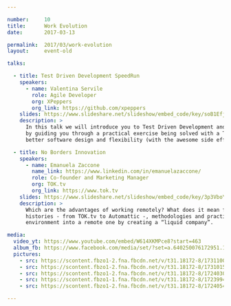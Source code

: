 ```yaml
---

number:     10
title:      Work Evolution
date:       2017-03-13

permalink:  2017/03/work-evolution
layout:     event-old

talks:

  - title: Test Driven Development SpeedRun
    speakers:
      - name: Valentina Servile
        role: Agile Developer
        org: XPeppers
        org_link: https://github.com/xpeppers
    slides: https://www.slideshare.net/slideshow/embed_code/key/soB1EfjinoRWjf
    description: >
      In this talk we will introduce you to Test Driven Development and its main advantages. We will do so
      by guiding you through a practical exercise being solved with a TDD workflow. We will see how TDD favors
      better software design and flexibility (with the awesome side effect of test coverage).

  - title: No Borders Innovation
    speakers:
      - name: Emanuela Zaccone
        name_link: https://www.linkedin.com/in/emanuelazaccone/
        role: Co-founder and Marketing Manager
        org: TOK.tv
        org_link: https://www.tok.tv
    slides: https://www.slideshare.net/slideshow/embed_code/key/3p3VboY3MYGsWL
    description: >
      Which are the advantages of working remotely? What does it mean for startups? Let’s talk about case
      histories - from TOK.tv to Automattic -, methodologies and practices to turn a traditional working
      environment into a remote one by creating a “liquid company”.

media:
  video_yt: https://www.youtube.com/embed/W614XKMPce8?start=463
  album_fb: https://www.facebook.com/media/set/?set=a.640250076172951.1073741839.476076519256975&type=1&l=369a200178
  pictures:
    - src: https://scontent.fbzo1-2.fna.fbcdn.net/v/t31.18172-8/17311002_640254282839197_8707009332745048189_o.jpg?_nc_cat=109&ccb=1-7&_nc_sid=5f2048&_nc_ohc=jp1CS9bykekAX_ndYJM&_nc_ht=scontent.fbzo1-2.fna&oh=00_AfBKuc5QOmIQWMv87jK51M4FPdhPLpsuunRg6z1gwTUqtg&oe=6611B992
    - src: https://scontent.fbzo1-2.fna.fbcdn.net/v/t31.18172-8/17310152_640253532839272_681097734387911286_o.jpg?_nc_cat=108&ccb=1-7&_nc_sid=5f2048&_nc_ohc=D9fmuQgkbPoAX901uqi&_nc_ht=scontent.fbzo1-2.fna&oh=00_AfC5Pp4CcNx2oK8VAya051wrjMjdQnSL149uAYkX66odDQ&oe=66119937
    - src: https://scontent.fbzo1-2.fna.fbcdn.net/v/t31.18172-8/17240303_640250326172926_4887496335124626484_o.jpg?_nc_cat=110&ccb=1-7&_nc_sid=5f2048&_nc_ohc=7BryevclitgAX_2YFIZ&_nc_ht=scontent.fbzo1-2.fna&oh=00_AfCpkemi2lcjYCIcwtXWz5OjNAxIBoZ0aEFbidSjO5tbFg&oe=6611BD09
    - src: https://scontent.fbzo1-1.fna.fbcdn.net/v/t31.18172-8/17239947_640250549506237_7102596582364491416_o.jpg?_nc_cat=106&ccb=1-7&_nc_sid=5f2048&_nc_ohc=3fvpZVJfBeoAX_0I1C_&_nc_ht=scontent.fbzo1-1.fna&oh=00_AfCuzoje68VXtV7XfBlvYD2iG---n3xe3aB-MdzhuVn6cg&oe=66119D3B
    - src: https://scontent.fbzo1-2.fna.fbcdn.net/v/t31.18172-8/17240546_640252749506017_5356908614329106401_o.jpg?_nc_cat=102&ccb=1-7&_nc_sid=5f2048&_nc_ohc=pSjpi8kOl9oAX_ePxP8&_nc_ht=scontent.fbzo1-2.fna&oh=00_AfCN0vLLfYTcmHa9S8Q1nduzV_xg5n5OsPsLu1WULH17LA&oe=66119957

---
```

